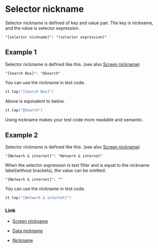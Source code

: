# Selector nickname

Selector nickname is defined of key and value pair. The key is nickname, and the value is selector expression.

```
"[selector nickname]": "(selector expression)"
```

## Example 1

Selector nickname is defined like this. (see also [Screen nickname](screen_nickname.md))

```
"[Search Box]": "@Search"
```

You can use the nickname in test code.

```kotlin
it.tap("[Search Box]")
```

Above is equivalent to below.

```kotlin
it.tap("@Search")
```

Using nickname makes your test code more readable and semantic.

## Example 2

Selector nickname is defined like this. (see also [Screen nickname](screen_nickname.md))

```
"[Network & internet]": "Network & internet"
```

When the selector expression is text filter and is equal to the nickname label(without brackets), the value can be
omitted.

```
"[Network & internet]": ""
```

You can use the nickname in test code.

```kotlin
it.tap("[Network & internet]")
```

### Link

- [Screen nickname](screen_nickname.md)

- [Data nickname](data_nickname.md)

- [Nickname](nickname.md)
